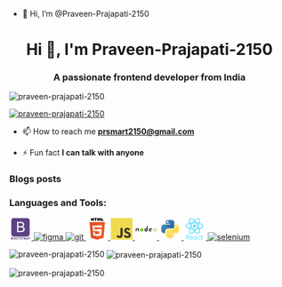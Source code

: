 - 👋 Hi, I’m @Praveen-Prajapati-2150

<h1 align="center">Hi 👋, I'm Praveen-Prajapati-2150</h1>
<h3 align="center">A passionate frontend developer from India</h3>

<p align="left"> <img src="https://komarev.com/ghpvc/?username=praveen-prajapati-2150&label=Profile%20views&color=0e75b6&style=flat" alt="praveen-prajapati-2150" /> </p>

<p align="left"> <a href="https://github.com/ryo-ma/github-profile-trophy"><img src="https://github-profile-trophy.vercel.app/?username=praveen-prajapati-2150" alt="praveen-prajapati-2150" /></a> </p>

- 📫 How to reach me **prsmart2150@gmail.com**

- ⚡ Fun fact **I can talk with anyone**

### Blogs posts
<!-- BLOG-POST-LIST:START -->
<!-- BLOG-POST-LIST:END -->

<h3 align="left">Languages and Tools:</h3>
<p align="left"> <a href="https://getbootstrap.com" target="_blank"> <img src="https://raw.githubusercontent.com/devicons/devicon/master/icons/bootstrap/bootstrap-plain-wordmark.svg" alt="bootstrap" width="40" height="40"/> </a> <a href="https://www.figma.com/" target="_blank"> <img src="https://www.vectorlogo.zone/logos/figma/figma-icon.svg" alt="figma" width="40" height="40"/> </a> <a href="https://git-scm.com/" target="_blank"> <img src="https://www.vectorlogo.zone/logos/git-scm/git-scm-icon.svg" alt="git" width="40" height="40"/> </a> <a href="https://www.w3.org/html/" target="_blank"> <img src="https://raw.githubusercontent.com/devicons/devicon/master/icons/html5/html5-original-wordmark.svg" alt="html5" width="40" height="40"/> </a> <a href="https://developer.mozilla.org/en-US/docs/Web/JavaScript" target="_blank"> <img src="https://raw.githubusercontent.com/devicons/devicon/master/icons/javascript/javascript-original.svg" alt="javascript" width="40" height="40"/> </a> <a href="https://nodejs.org" target="_blank"> <img src="https://raw.githubusercontent.com/devicons/devicon/master/icons/nodejs/nodejs-original-wordmark.svg" alt="nodejs" width="40" height="40"/> </a> <a href="https://www.python.org" target="_blank"> <img src="https://raw.githubusercontent.com/devicons/devicon/master/icons/python/python-original.svg" alt="python" width="40" height="40"/> </a> <a href="https://reactjs.org/" target="_blank"> <img src="https://raw.githubusercontent.com/devicons/devicon/master/icons/react/react-original-wordmark.svg" alt="react" width="40" height="40"/> </a> <a href="https://www.selenium.dev" target="_blank"> <img src="https://raw.githubusercontent.com/detain/svg-logos/780f25886640cef088af994181646db2f6b1a3f8/svg/selenium-logo.svg" alt="selenium" width="40" height="40"/> </a>  </p>

<p><img align="left" src="https://github-readme-stats.vercel.app/api/top-langs?username=praveen-prajapati-2150&show_icons=true&locale=en&layout=compact" alt="praveen-prajapati-2150" /></p>

<p>&nbsp;<img align="center" src="https://github-readme-stats.vercel.app/api?username=praveen-prajapati-2150&show_icons=true&locale=en" alt="praveen-prajapati-2150" /></p>

<p><img align="center" src="https://github-readme-streak-stats.herokuapp.com/?user=praveen-prajapati-2150&" alt="praveen-prajapati-2150" /></p>

